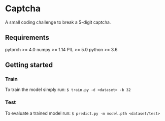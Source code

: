 # Captcha

A small coding challenge to break a 5-digit captcha.

## Requirements

pytorch 	>= 4.0
numpy 		>= 1.14
PIL 		>= 5.0
python 		>= 3.6

## Getting started

### Train

To train the model simply run:
`$ train.py -d <dataset> -b 32`

### Test

To evaluate a trained model run:
`$ predict.py -m model.pth <dataset/test>`
